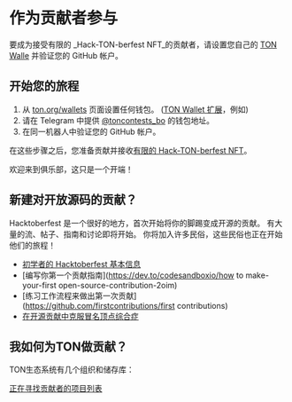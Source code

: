# 作为贡献者参与

要成为接受有限的 _Hack-TON-berfest NFT_的贡献者，请设置您自己的 [TON Walle](https://ton.org/wallets) 并验证您的 GitHub 帐户。

## 开始您的旅程

1. 从 [ton.org/wallets](https://ton.org/wallets) 页面设置任何钱包。 ([TON Wallet 扩展](https://chrome.google.com/webstore/detail/ton-wallet/nphplpgoakhhjchkkhmiggakijnkhfnd)，例如)
2. 请在 Telegram 中提供 [@toncontests_bo](https://t.me/toncontests_bot) 的钱包地址。
3. 在同一机器人中验证您的 GitHub 帐户。

在这些步骤之后，您准备贡献并接收[有限的 Hack-TON-berfest NFT](/contribute/hacktoberfest/#what-the-rews)。

欢迎来到俱乐部，这只是一个开端！

## 新建对开放源码的贡献？

Hacktoberfest 是一个很好的地方，首次开始将你的脚踢变成开源的贡献。 有大量的流、帖子、指南和讨论即将开始。 你将加入许多民俗，这些民俗也正在开始他们的旅程！

- [初学者的 Hacktoberfest 基本信息](https://hacktoberfest.com/participation/#beginer-resources)
- [编写你第一个贡献指南](https://dev.to/codesandboxio/how to make-your-first open-source-contribution-2oim)
- [练习工作流程来做出第一次贡献](https://github.com/firstcontributions/first contributions)
- [在开源贡献中克服冒名顶点综合症](https://blackgirl-bytes.dev/conquering-the-fear-ofe-contributing-of-contributing-to-open-source)

## 我如何为TON做贡献？

TON生态系统有几个组织和储存库：

<span className="DocsMarkdown--button-group-content">
  <a href="/hacktonberfest"
     className="Button Button-is-docs-primary">
    正在寻找贡献者的项目列表
  </a>
</span>

